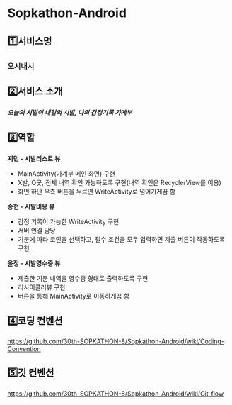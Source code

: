 # Sopkathon-Android
## 1️⃣서비스명
### 오시내시<br>
## 2️⃣서비스 소개
***오늘의 시발이 내일의 시발, 나의 감정기록 가계부***<br>
## 3️⃣역할 <br>
**지민 - 시발리스트 뷰**<br>
- MainActivity(가계부 메인 화면) 구현
- X발, O굿, 전체 내역 확인 가능하도록 구현(내역 확인은 RecyclerView를 이용)
- 화면 하단 우측 버튼을 누르면 WriteActivity로 넘어가게끔 함

**승현 - 시발비용 뷰**<br>
- 감정 기록이 가능한 WriteActivity 구현
- 서버 연결 담당
- 기분에 따라 코인을 선택하고, 필수 조건을 모두 입력하면 제출 버튼이 작동하도록 구현

**윤정 - 시발영수증 뷰**<br>
- 제출한 기분 내역을 영수증 형태로 출력하도록 구현
- 리사이클러뷰 구현
- 버튼을 통해 MainActivity로 이동하게끔 함

## 4️⃣코딩 컨벤션
https://github.com/30th-SOPKATHON-8/Sopkathon-Android/wiki/Coding-Convention<br>

## 5️⃣깃 컨벤션
https://github.com/30th-SOPKATHON-8/Sopkathon-Android/wiki/Git-flow
